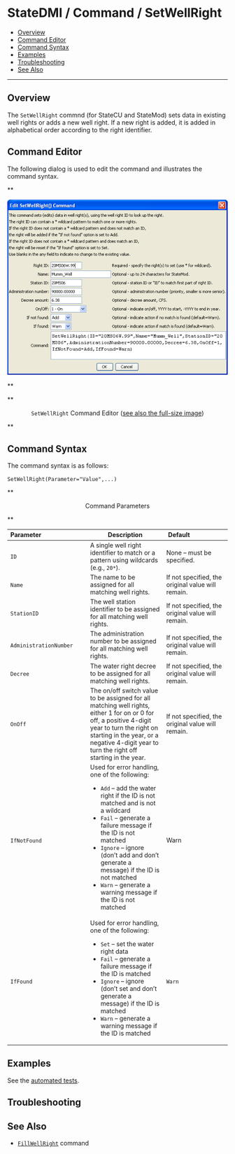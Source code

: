 # StateDMI / Command / SetWellRight #

* [Overview](#overview)
* [Command Editor](#command-editor)
* [Command Syntax](#command-syntax)
* [Examples](#examples)
* [Troubleshooting](#troubleshooting)
* [See Also](#see-also)

-------------------------

## Overview ##

The `SetWellRight` commnd (for StateCU and StateMod)
sets data in existing well rights or adds a new well right.
If a new right is added, it is added in alphabetical order according to the right identifier.

## Command Editor ##

The following dialog is used to edit the command and illustrates the command syntax.

**<p style="text-align: center;">
![SetWellRight](SetWellRight.png)
</p>**

**<p style="text-align: center;">
`SetWellRight` Command Editor (<a href="../SetWellRight.png">see also the full-size image</a>)
</p>**

## Command Syntax ##

The command syntax is as follows:

```text
SetWellRight(Parameter="Value",...)
```
**<p style="text-align: center;">
Command Parameters
</p>**

| **Parameter**&nbsp;&nbsp;&nbsp;&nbsp;&nbsp;&nbsp;&nbsp;&nbsp;&nbsp;&nbsp;&nbsp;&nbsp;&nbsp;&nbsp;&nbsp;&nbsp;&nbsp;&nbsp;&nbsp;&nbsp;&nbsp;&nbsp;&nbsp;&nbsp;&nbsp;&nbsp; | **Description** | **Default**&nbsp;&nbsp;&nbsp;&nbsp;&nbsp;&nbsp;&nbsp;&nbsp;&nbsp;&nbsp;&nbsp;&nbsp;&nbsp;&nbsp;&nbsp;&nbsp;&nbsp;&nbsp;&nbsp;&nbsp; |
| --------------|-----------------|----------------- |
| `ID` | A single well right identifier to match or a pattern using wildcards (e.g., `20*`). | None – must be specified. |
| `Name` | The name to be assigned for all matching well rights. | If not specified, the original value will remain. |
| `StationID` | The well station identifier to be assigned for all matching well rights. | If not specified, the original value will remain. |
| `AdministrationNumber` | The administration number to be assigned for all matching well rights. | If not specified, the original value will remain. |
| `Decree` | The water right decree to be assigned for all matching well rights. | If not specified, the original value will remain. |
| `OnOff` | The on/off switch value to be assigned for all matching well rights, either 1 for on or 0 for off, a positive 4-digit year to turn the right on starting in the year, or a negative 4-digit year to turn the right off starting in the year. | If not specified, the original value will remain. |
| `IfNotFound` | Used for error handling, one of the following:<ul><li>`Add` – add the water right if the ID is not matched and is not a wildcard</li><li>`Fail` – generate a failure message if the ID is not matched</li><li>`Ignore` – ignore (don’t add and don’t generate a message) if the ID is not matched</li><li>`Warn` – generate a warning message if the ID is not matched</li></ul> | Warn |
| `IfFound` | Used for error handling, one of the following:<ul><li>`Set` – set the water right data</li><li>`Fail` – generate a failure message if the ID is matched</li><li>`Ignore` – ignore (don’t set and don’t generate a message) if the ID is matched</li><li>`Warn` – generate a warning message if the ID is matched</li></ul> | `Warn` |

## Examples ##

See the [automated tests](https://github.com/OpenCDSS/cdss-app-statedmi-test/tree/master/test/regression/commands/SetWellRight).

## Troubleshooting ##

## See Also ##

* [`FillWellRight`](../FillWellRight/FillWellRight) command
